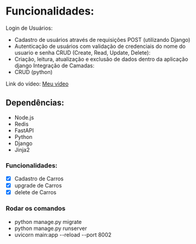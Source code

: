 # Funcionalidades:

Login de Usuários:
  * Cadastro de usuários através de requisições POST (utilizando Django)
  *  Autenticação de usuários com validação de credenciais do nome do usuario e senha
CRUD (Create, Read, Update, Delete):
  * Criação, leitura, atualização e exclusão de dados dentro da aplicação django
Integração de Camadas:
  * CRUD (python)

Link do vídeo: [Meu vídeo](https://youtu.be/9Ru-SOabMz8)


## Dependências:

* Node.js
* Redis
* FastAPI
* Python
* Django
* Jinja2


### Funcionalidades:

- [x] Cadastro de Carros
- [x] upgrade de Carros
- [x] delete de Carros

### Rodar os comandos
* python manage.py migrate
* python manage.py runserver
* uvicorn main:app --reload --port 8002
